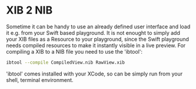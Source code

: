 # XIB 2 NIB

Sometime it can be handy to use an already defined user interface and load it e.g. from your Swift based playground. It is not enought to simply add your XIB files as a Resource to your playground, since the Swift playground needs compiled resources to make it instantly visible in a live preview. For compiling a XIB to a NIB file you need to use the 'ibtool':

```sh
ibtool --compile CompiledView.nib RawView.xib
```

'ibtool' comes installed with your XCode, so can be simply run from your shell, terminal environment.

